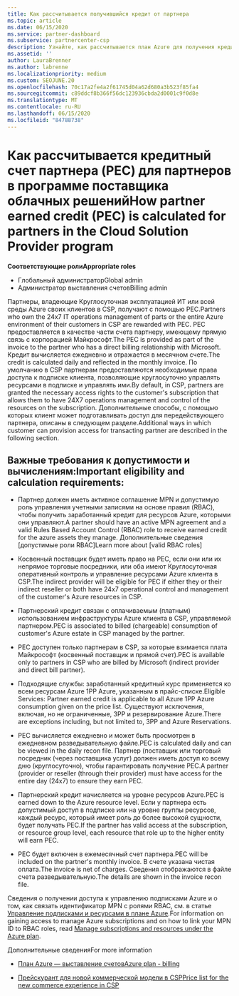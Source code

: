 ```yaml
---
title: Как рассчитывается получившийся кредит от партнера
ms.topic: article
ms.date: 06/15/2020
ms.service: partner-dashboard
ms.subservice: partnercenter-csp
description: Узнайте, как рассчитывается план Azure для получения кредита (PEC). Сюда входят требования к допустимости для партнеров и косвенных поставщиков.
ms.assetid: ''
author: LauraBrenner
ms.author: labrenne
ms.localizationpriority: medium
ms.custom: SEOJUNE.20
ms.openlocfilehash: 70c17a2fe4a2f61745d04a62d680a3b523f85fa4
ms.sourcegitcommit: c89ddcf8b366f56dc123936cbda2d0001c9f0d8e
ms.translationtype: MT
ms.contentlocale: ru-RU
ms.lasthandoff: 06/15/2020
ms.locfileid: "84788738"
---
```

# <a name="how-partner-earned-credit-pec-is-calculated-for-partners-in-the-cloud-solution-provider-program"></a><span data-ttu-id="d59d5-104">Как рассчитывается кредитный счет партнера (PEC) для партнеров в программе поставщика облачных решений</span><span class="sxs-lookup"><span data-stu-id="d59d5-104">How partner earned credit (PEC) is calculated for partners in the Cloud Solution Provider program</span></span>

<span data-ttu-id="d59d5-105">**Соответствующие роли**</span><span class="sxs-lookup"><span data-stu-id="d59d5-105">**Appropriate roles**</span></span>

- <span data-ttu-id="d59d5-106">Глобальный администратор</span><span class="sxs-lookup"><span data-stu-id="d59d5-106">Global admin</span></span>
- <span data-ttu-id="d59d5-107">Администратор выставления счетов</span><span class="sxs-lookup"><span data-stu-id="d59d5-107">Billing admin</span></span>

<span data-ttu-id="d59d5-108">Партнеры, владеющие Круглосуточная эксплуатацией ИТ или всей среды Azure своих клиентов в CSP, получают с помощью PEC.</span><span class="sxs-lookup"><span data-stu-id="d59d5-108">Partners who own the 24x7 IT operations management of parts or the entire Azure environment of their customers in CSP are rewarded with PEC.</span></span> <span data-ttu-id="d59d5-109">PEC предоставляется в качестве части счета партнеру, имеющему прямую связь с корпорацией Майкрософт.</span><span class="sxs-lookup"><span data-stu-id="d59d5-109">The PEC is provided as part of the invoice to the partner who has a direct billing relationship with Microsoft.</span></span> <span data-ttu-id="d59d5-110">Кредит вычисляется ежедневно и отражается в месячном счете.</span><span class="sxs-lookup"><span data-stu-id="d59d5-110">The credit is calculated daily and reflected in the monthly invoice.</span></span> <span data-ttu-id="d59d5-111">По умолчанию в CSP партнерам предоставляются необходимые права доступа к подписке клиента, позволяющие круглосуточно управлять ресурсами в подписке и управлять ими.</span><span class="sxs-lookup"><span data-stu-id="d59d5-111">By default, in CSP, partners are granted the necessary access rights to the customer's subscription that allows them to have 24X7 operations management and control of the resources on the subscription.</span></span> <span data-ttu-id="d59d5-112">Дополнительные способы, с помощью которых клиент может подготавливать доступ для передействующего партнера, описаны в следующем разделе.</span><span class="sxs-lookup"><span data-stu-id="d59d5-112">Additional ways in which customer can provision access for transacting partner are described in the following section.</span></span>


## <a name="important-eligibility-and-calculation-requirements"></a><span data-ttu-id="d59d5-113">Важные требования к допустимости и вычислениям:</span><span class="sxs-lookup"><span data-stu-id="d59d5-113">Important eligibility and calculation requirements:</span></span>

- <span data-ttu-id="d59d5-114">Партнер должен иметь активное соглашение MPN и допустимую роль управления учетными записями на основе правил (RBAC), чтобы получить заработанный кредит для ресурсов Azure, которыми они управляют.</span><span class="sxs-lookup"><span data-stu-id="d59d5-114">A partner should have an active MPN agreement and a valid Rules Based Account Control (RBAC) role to receive earned credit for the azure assets they manage.</span></span> <span data-ttu-id="d59d5-115">Дополнительные сведения [допустимые роли RBAC]</span><span class="sxs-lookup"><span data-stu-id="d59d5-115">Learn more about [valid RBAC roles]</span></span>

- <span data-ttu-id="d59d5-116">Косвенный поставщик будет иметь право на PEC, если они или их непрямое торговые посредники, или оба имеют Круглосуточная оперативный контроль и управление ресурсами Azure клиента в CSP.</span><span class="sxs-lookup"><span data-stu-id="d59d5-116">The indirect provider will be eligible for PEC if either they or their indirect reseller or both have 24x7 operational control and management of the customer's Azure resources in CSP.</span></span>

- <span data-ttu-id="d59d5-117">Партнерский кредит связан с оплачиваемым (платным) использованием инфраструктуры Azure клиента в CSP, управляемой партнером.</span><span class="sxs-lookup"><span data-stu-id="d59d5-117">PEC is associated to billed (chargeable) consumption of customer's Azure estate in CSP managed by the partner.</span></span> 

- <span data-ttu-id="d59d5-118">PEC доступен только партнерам в CSP, за которые взимается плата Майкрософт (косвенный поставщик и прямой счет).</span><span class="sxs-lookup"><span data-stu-id="d59d5-118">PEC is available only to partners in CSP who are billed by Microsoft (indirect provider and direct bill partner).</span></span>

- <span data-ttu-id="d59d5-119">Подходящие службы: заработанный кредитный курс применяется ко всем ресурсам Azure 1PP Azure, указанным в прайс-списке.</span><span class="sxs-lookup"><span data-stu-id="d59d5-119">Eligible Services: Partner earned credit is applicable to all Azure 1PP Azure consumption given on the price list.</span></span> <span data-ttu-id="d59d5-120">Существуют исключения, включая, но не ограниченные, 3PP и резервирование Azure.</span><span class="sxs-lookup"><span data-stu-id="d59d5-120">There are exceptions including, but not limited to, 3PP and Azure Reservations.</span></span>

- <span data-ttu-id="d59d5-121">PEC вычисляется ежедневно и может быть просмотрен в ежедневном разведывательную файле.</span><span class="sxs-lookup"><span data-stu-id="d59d5-121">PEC is calculated daily and can be viewed in the daily recon file.</span></span> <span data-ttu-id="d59d5-122">Партнер (поставщик или торговый посредник (через поставщика услуг) должен иметь доступ ко всему дню (круглосуточно), чтобы гарантировать получение PEC.</span><span class="sxs-lookup"><span data-stu-id="d59d5-122">A partner (provider or reseller (through their provider) must have access for the entire day (24x7) to ensure they earn PEC.</span></span>

- <span data-ttu-id="d59d5-123">Партнерский кредит начисляется на уровне ресурсов Azure.</span><span class="sxs-lookup"><span data-stu-id="d59d5-123">PEC is earned down to the Azure resource level.</span></span> <span data-ttu-id="d59d5-124">Если у партнера есть допустимый доступ в подписке или на уровне группы ресурсов, каждый ресурс, который имеет роль до более высокой сущности, будет получать PEC.</span><span class="sxs-lookup"><span data-stu-id="d59d5-124">If the partner has valid access at the subscription, or resource group level, each resource that role up to the higher entity will earn PEC.</span></span> 

- <span data-ttu-id="d59d5-125">PEC будет включен в ежемесячный счет партнера.</span><span class="sxs-lookup"><span data-stu-id="d59d5-125">PEC will be included on the partner's monthly invoice.</span></span> <span data-ttu-id="d59d5-126">В счете указана чистая оплата.</span><span class="sxs-lookup"><span data-stu-id="d59d5-126">The invoice is net of charges.</span></span> <span data-ttu-id="d59d5-127">Сведения отображаются в файле счета разведывательную.</span><span class="sxs-lookup"><span data-stu-id="d59d5-127">The details are shown in the invoice recon file.</span></span>

<span data-ttu-id="d59d5-128">Сведения о получении доступа к управлению подписками Azure и о том, как связать идентификатор MPN с ролями RBAC, см. в статье [Управление подписками и ресурсами в плане Azure](azure-plan-manage.md).</span><span class="sxs-lookup"><span data-stu-id="d59d5-128">For information on gaining access to manage Azure subscriptions and on how to link your MPN ID to RBAC roles, read [Manage subscriptions and resources under the Azure plan](azure-plan-manage.md).</span></span>

<span data-ttu-id="d59d5-129">Дополнительные сведения</span><span class="sxs-lookup"><span data-stu-id="d59d5-129">For more information</span></span>

- [<span data-ttu-id="d59d5-130">План Azure — выставление счетов</span><span class="sxs-lookup"><span data-stu-id="d59d5-130">Azure plan - billing</span></span>](azure-plan-billing.md)

- [<span data-ttu-id="d59d5-131">Прейскурант для новой коммерческой модели в CSP</span><span class="sxs-lookup"><span data-stu-id="d59d5-131">Price list for the new commerce experience in CSP </span></span>](azure-plan-price-list.md)